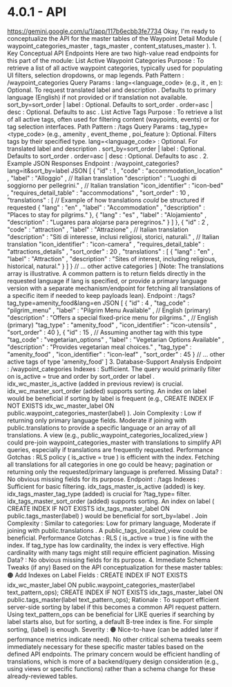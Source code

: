 # 4.0.1 - API

  https://gemini.google.com/u/1/app/117b6ecbb3fe7734 Okay, I'm ready to 
conceptualize the API for the master tables of the Waypoint Detail Module ( 
waypoint_categories_master , tags_master , content_statuses_master ). 1. Key 
Conceptual API Endpoints Here are two high-value read endpoints for this part 
of the module: List Active Waypoint Categories Purpose : To retrieve a list of 
all active waypoint categories, typically used for populating UI filters, 
selection dropdowns, or map legends. Path Pattern : /waypoint_categories Query 
Params : lang=<language_code> (e.g., it , en ): Optional. To request translated 
label and description . Defaults to primary language (English) if not provided 
or if translation not available. sort_by=sort_order | label : Optional. 
Defaults to sort_order . order=asc | desc : Optional. Defaults to asc . List 
Active Tags Purpose : To retrieve a list of all active tags, often used for 
filtering content (waypoints, events) or for tag selection interfaces. Path 
Pattern : /tags Query Params : tag_type=<type_code> (e.g., amenity , 
event_theme , poi_feature ): Optional. Filters tags by their specified type. 
lang=<language_code> : Optional. For translated label and description . 
sort_by=sort_order | label : Optional. Defaults to sort_order . order=asc | 
desc : Optional. Defaults to asc . 2. Example JSON Responses Endpoint : 
/waypoint_categories?lang=it&sort_by=label JSON [ { "id" : 1 , "code" : 
"accommodation_location" , "label" : "Alloggio" , // Italian translation 
"description" : "Luoghi di soggiorno per pellegrini." , // Italian translation 
"icon_identifier" : "icon-bed" , "requires_detail_table" : "accommodations" , 
"sort_order" : 10 , "translations" : [ // Example of how translations *could* 
be structured if requested { "lang" : "en" , "label" : "Accommodation" , 
"description" : "Places to stay for pilgrims." }, { "lang" : "es" , "label" : 
"Alojamiento" , "description" : "Lugares para alojarse para peregrinos." } ] }, 
{ "id" : 2 , "code" : "attraction" , "label" : "Attrazione" , // Italian 
translation "description" : "Siti di interesse, inclusi religiosi, storici, 
naturali." , // Italian translation "icon_identifier" : "icon-camera" , 
"requires_detail_table" : "attractions_details" , "sort_order" : 20 , 
"translations" : [ { "lang" : "en" , "label" : "Attraction" , "description" : 
"Sites of interest, including religious, historical, natural." } ] } // ... 
other active categories ] (Note: The translations array is illustrative. A 
common pattern is to return fields directly in the requested language if lang 
is specified, or provide a primary language version with a separate 
mechanism/endpoint for fetching all translations of a specific item if needed 
to keep payloads lean). Endpoint : /tags?tag_type=amenity_food&lang=en JSON [ { 
"id" : 4 , "tag_code" : "pilgrim_menu" , "label" : "Pilgrim Menu Available" , 
// English (primary) "description" : "Offers a special fixed-price menu for 
pilgrims." , // English (primary) "tag_type" : "amenity_food" , 
"icon_identifier" : "icon-utensils" , "sort_order" : 40 }, { "id" : 15 , // 
Assuming another tag with this type "tag_code" : "vegetarian_options" , "label" 
: "Vegetarian Options Available" , "description" : "Provides vegetarian meal 
choices." , "tag_type" : "amenity_food" , "icon_identifier" : "icon-leaf" , 
"sort_order" : 45 } // ... other active tags of type 'amenity_food' ] 3. 
Database-Support Analysis Endpoint : /waypoint_categories Indexes : Sufficient. 
The query would primarily filter on is_active = true and order by sort_order or 
label . idx_wc_master_is_active (added in previous review) is crucial. 
idx_wc_master_sort_order (added) supports sorting. An index on label would be 
beneficial if sorting by label is frequent (e.g., CREATE INDEX IF NOT EXISTS 
idx_wc_master_label ON public.waypoint_categories_master(label) ). Join 
Complexity : Low if returning only primary language fields. Moderate if joining 
with public.translations to provide a specific language or an array of all 
translations. A view (e.g., public_waypoint_categories_localized_view ) could 
pre-join waypoint_categories_master with translations to simplify API queries, 
especially if translations are frequently requested. Performance Gotchas : RLS 
policy ( is_active = true ) is efficient with the index. Fetching all 
translations for all categories in one go could be heavy; pagination or 
returning only the requested/primary language is preferred. Missing Data? : No 
obvious missing fields for its purpose. Endpoint : /tags Indexes : Sufficient 
for basic filtering. idx_tags_master_is_active (added) is key. 
idx_tags_master_tag_type (added) is crucial for ?tag_type= filter. 
idx_tags_master_sort_order (added) supports sorting. An index on label ( CREATE 
INDEX IF NOT EXISTS idx_tags_master_label ON public.tags_master(label) ) would 
be beneficial for sort_by=label . Join Complexity : Similar to categories: Low 
for primary language, Moderate if joining with public.translations . A 
public_tags_localized_view could be beneficial. Performance Gotchas : RLS ( 
is_active = true ) is fine with the index. If tag_type has low cardinality, the 
index is very effective. High cardinality with many tags might still require 
efficient pagination. Missing Data? : No obvious missing fields for its 
purpose. 4. Immediate Schema Tweaks (if any) Based on the API conceptualization 
for these master tables: 🟠 Add Indexes on Label Fields : CREATE INDEX IF NOT 
EXISTS idx_wc_master_label ON public.waypoint_categories_master(label 
text_pattern_ops); CREATE INDEX IF NOT EXISTS idx_tags_master_label ON 
public.tags_master(label text_pattern_ops); Rationale : To support efficient 
server-side sorting by label if this becomes a common API request pattern. 
Using text_pattern_ops can be beneficial for LIKE queries if searching by label 
starts also, but for sorting, a default B-tree index is fine. For simple 
sorting, (label) is enough. Severity : 🟠 Nice-to-have (can be added later if 
performance metrics indicate need). No other critical schema tweaks seem 
immediately necessary for these specific master tables based on the defined API 
endpoints. The primary concern would be efficient handling of translations, 
which is more of a backend/query design consideration (e.g., using views or 
specific functions) rather than a schema change for these already-reviewed 
tables. 
